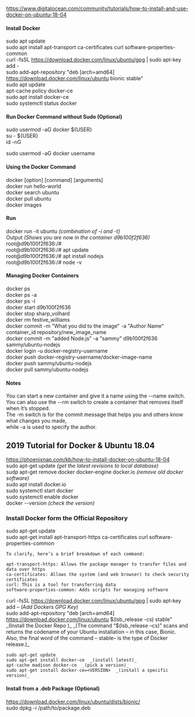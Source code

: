
https://www.digitalocean.com/community/tutorials/how-to-install-and-use-docker-on-ubuntu-18-04  

#### Install Docker  
sudo apt update  
sudo apt install apt-transport ca-certificates curl software-properties-common  
curl -fsSL https://download.docker.com/linux/ubuntu/gpg | sudo apt-key add -  
sudo add-apt-repository "deb [arch=amd64] https://download.docker.com/linux/ubuntu bionic stable"  
sudo apt update  
apt-cache policy docker-ce  
sudo apt install docker-ce  
sudo systemctl status docker  

#### Run Docker Command without Sudo (Optional)
sudo usermod -aG docker ${USER}  
su - ${USER}  
id -nG  

sudo usermod -aG docker username  

#### Using the Docker Command 
docker [option] [command] [arguments]  
docker run hello-world  
docker search ubuntu  
docker pull ubuntu  
docker images  

#### Run 
docker run -it ubuntu  _(combination of -i and -t)_  
Output _(Shows you are now in the container d9b100f2f636)_  
root@d9b100f2f636:/#  
root@d9b100f2f636:/# apt update  
root@d9b100f2f636:/# apt install nodejs  
root@d9b100f2f636:/# node -v  

#### Managing Docker Containers
docker ps  
docker ps -a  
docker ps -l  
docker start d9b100f2f636  
docker stop sharp_volhard  
docker rm festive_williams  
docker commit -m "What you did to the image" -a "Author Name" container_id repository/new_image_name  
docker commit -m "added Node.js" -a "sammy" d9b100f2f636 sammy/ubuntu-nodejs  
docker login -u docker-registry-username  
docker push docker-registry-username/docker-image-name  
docker push sammy/ubuntu-nodejs  
docker pull sammy/ubuntu-nodejs  

#### Notes 
You can start a new container and give it a name using the --name switch.  
You can also use the --rm switch to create a container that removes itself when it’s stopped.  
The -m switch is for the commit message that helps you and others know what changes you made,  
while -a is used to specify the author.  

## 2019 Tutorial for Docker & Ubuntu 18.04  
https://phoenixnap.com/kb/how-to-install-docker-on-ubuntu-18-04  
sudo apt-get update  _(get the latest revisions to local database)_  
sudp apt-get remove docker docker-engine docker.io  _(remove old docker software)_  
sudo apt install docker.io  
sudo systemctl start docker  
sudo systemctl enable docker  
docker --version _(check the version)_  

### Install Docker form the Official Repository  
sudo apt-get update  
sudo apt-get install apt-transport-https ca-certificates curl software-properties-common  
```
To clarify, here’s a brief breakdown of each command:

apt-transport-https: Allows the package manager to transfer files and data over https
ca-certificates: Allows the system (and web browser) to check security certificates
curl: This is a tool for transferring data
software-properties-common: Adds scripts for managing software
```
curl -fsSL https://download.docker.com/linux/ubuntu/gpg | sudo apt-key add –  _(Add Dockers GPG Key)_  
sudo add-apt-repository "deb [arch=amd64] https://download.docker.com/linux/ubuntu  $(lsb_release -cs)  stable"  _(Install the Docker Repo )_  
_(The command “$(lsb_release –cs)” scans and returns the codename of your Ubuntu installation – in this case, Bionic.  
Also, the final word of the command – stable– is the type of Docker release.)_  

```
sudo apt-get update  
sudo apt-get install docker-ce  _(install latest)_
apt-cache madison docker-ce  _(pick a version)_  
sudo apt-get install docker-ce=<VERSION>  _(install a specific version)_  
```
#### Install from a .deb Package (Optional)
https://download.docker.com/linux/ubuntu/dists/bionic/  
sudo dpkg -i /path/to/package.deb  
